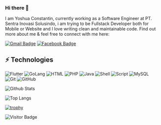 ### Hi there 👋

I am Yoshua Constantin, currently working as a Software Engineer at PT. Sentra Inovasi Solusindo, i am trying to be Fullstack Developer both for Mobile or Website and I love writing clean and maintainable code. Find out more about me & feel free to connect with me here:

[![Gmail Badge](https://img.shields.io/badge/-yoshuaconstantine.k@gmail.com-c14438?style=flat-square&logo=Gmail&logoColor=white&link=mailto:mdraanik12@gmail.com)](mailto:joshuaconstantine.k@gmail.com)
[![Facebook Badge](https://img.shields.io/badge/yoshuaconstantin-1877F2?style=flat-square&logo=facebook&logoColor=white&link=https://www.facebook.com/rashedul.alam.anik.2/)](https://www.facebook.com/joshuaconstantine.k/)


## ⚡ Technologies

![Flutter](https://img.shields.io/badge/Flutter-IOS%2FAndroid%20Dev-blue)
![GoLang](https://img.shields.io/badge/Go%20Lang-Micro%20Service%20API-blue)
![HTML](https://img.shields.io/badge/HTML-Simple%20Web-red)
![PHP](https://img.shields.io/badge/PHP-Junior%20Web%20Dev-Green)
![Java](https://img.shields.io/badge/Java-Native%20Android%20Dev-yellow)
![Shell](https://img.shields.io/badge/Shell-Android%20Shell-black)
![Script](https://img.shields.io/badge/Script-Android%20Script-critical)
![MySQL](https://img.shields.io/badge/-MySQL-black?style=flat-square&logo=mysql)
![Git](https://img.shields.io/badge/-Git-black?style=flat-square&logo=git)
![GitHub](https://img.shields.io/badge/-GitHub-181717?style=flat-square&logo=github)



![Github Stats](https://github-readme-stats-sigma-five.vercel.app/api?username=yoshuaconstantin&count_private=true&show_icons=true&include_all_commits=true&theme=radical)


![Top Langs](https://github-readme-stats-sigma-five.vercel.app/api/top-langs/?username=yoshuaconstantin&show_icons=true&layout=compact&theme=radical)

[![trophy](https://github-profile-trophy.vercel.app/?username=yoshuaconstantin&theme=onedark)](https://github.com/ryo-ma/github-profile-trophy)


![Visitor Badge](https://visitor-badge.laobi.icu/badge?page_id=yoshuaconstanin.yoshuaconstantin)
